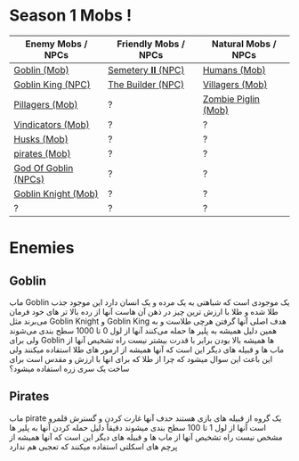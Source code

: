 # Season 1 Mobs !

Enemy Mobs / NPCs                   | Friendly Mobs / NPCs          | Natural Mobs / NPCs                 |
----------------------------------- | ----------------------------- | ----------------------------------- |
[Goblin (Mob)](#goblin)             | [Semetery 𝐈𝐈 (NPC)](#semetery) | [Humans (Mob)](#humans)             |
[Goblin King (NPC)](#goblinking)    | [The Builder (NPC)](#builder) | [Villagers (Mob)](#villagers)       |
[Pillagers (Mob)](#pillagers)       | ?                             | [Zombie Piglin (Mob)](#zombiepiglin)|
[Vindicators (Mob)](#vindicators)   | ?                             | ?                                   |
[Husks (Mob)](#husks)               | ?                             | ?                                   |
[pirates (Mob)](#pirates)           | ?                             | ?                                   |
[God Of Goblin (NPCs)](#godofgoblin)| ?                             | ?                                   |
[Goblin Knight (Mob)](#goblinknight)| ?                             | ?                                   |
?                                   | ?                             | ?                                   |


# Enemies
## Goblin
ماب Goblin یک موجودی است که شباهتی به یک مرده و یک انسان دارد این موجود جذب طلا شده و طلا با ارزش ترین چیز در ذهن آن هاست آنها از رده بالا تر های خود فرمان می‌برند مثل Goblin Knight و Goblin King هدف اصلی آنها گرفتن هرچی طلاست و به همین دلیل همیشه به پلیر ها حمله می‌کنند آنها از لول 0 تا 1000 سطح بندی می‌شوند ولی برای Goblin ها همیشه بالا بودن برابر با قدرت بیشتر نیست راه تشخیص آنها از ماب ها و قبیله های دیگر این است که آنها همیشه از ارمور های طلا استفاده میکنند ولی این باعث این سوال میشود که چرا از طلا که برای انها با ارزش و مقدس است برای ساخت یک سری زره استفاده میشود؟

## Pirates
ماب pirate یک گروه از قبیله های بازی هستند حدف آنها غارت کردن و گسترش قلمرو است آنها از لول 1 تا 100 سطح بندی میشوند دقیقاََ دلیل حمله کردن آنها به پلیر ها مشخص نیست راه تشخیص آنها از ماب ها و قبیله های دیگر این است که آنها همیشه از پرچم های اسکلتی استفاده میکنند که تعجبی هم ندارد
